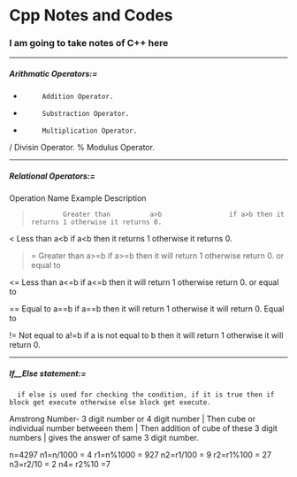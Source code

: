 # Cpp Notes and Codes

### I am going to take notes of C++ here
-------------------------------------------------------------------------
##### Arithmatic Operators:=
+          Addition Operator.
-          Substraction Operator.
*          Multiplication Operator.
/          Divisin Operator.
%          Modulus Operator.

--------------------------------------------------------------------------
##### Relational Operators:=
Operation        Name              Example              Description
>             Greater than          a>b                 if a>b then it returns 1 otherwise it returns 0.

<             Less than             a<b                 if a<b then it returns 1 otherwise it returns 0.

>=            Greater than          a>=b                if a>=b then it will return 1 otherwise return 0.
              or equal to
 
<=            Less than             a<=b                if a<=b then it will return 1 otherwise return 0.
              or equal to   

==            Equal to              a==b                if a==b then it will return 1 otherwise it will return 0.
              Equal to         

!=            Not equal to          a!=b                if a is not equal to b then it will return 1 otherwise it will return 0.

------------------------------------------------------------------------

##### If__Else statement:=
      if else is used for checking the condition, if it is true then if block get execute otherwise else block get execute.
      
Amstrong Number- 3 digit number or 4 digit number | Then cube or individual number betweeen them | Then addition of cube of these 3 digit numbers | gives the answer of same 3 digit number.

n=4297
n1=n/1000    = 4
r1=n%1000    = 927
n2=r1/100    = 9
r2=r1%100    = 27
n3=r2/10     = 2
n4= r2%10    =7

